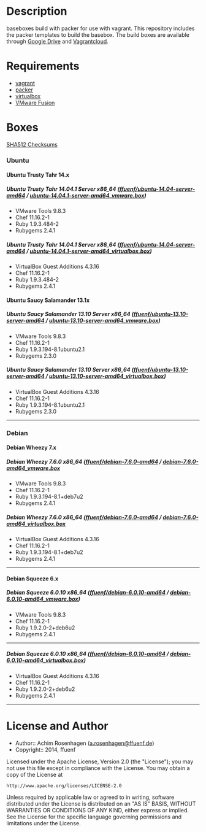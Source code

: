 Description
===========

baseboxes build with packer for use with vagrant.
This repository includes the packer templates to build the basebox.
The build boxes are available through [Google Drive](https://googledrive.com/host/0B83ZToJ3fGtDWkZET3FnZ0xzQkE) and [Vagrantcloud](https://www.vagrantcloud.com/ffuenf).

Requirements
============

* [vagrant](http://vagrantup.com)
* [packer](http://packer.io)
* [virtualbox](https://www.virtualbox.org/)
* [VMware Fusion](http://www.vmware.com/de/products/fusion/)

Boxes
=====

[SHA512 Checksums](https://googledrive.com/host/0B83ZToJ3fGtDWkZET3FnZ0xzQkE/SHA512SUMS)

### Ubuntu
#### Ubuntu Trusty Tahr 14.x
##### Ubuntu Trusty Tahr 14.04.1 Server x86_64 ([ffuenf/ubuntu-14.04-server-amd64](https://www.vagrantcloud.com/ffuenf/ubuntu-14.04-server-amd64) / [ubuntu-14.04.1-server-amd64_vmware.box](https://googledrive.com/host/0B83ZToJ3fGtDMFFNbnFsVjVKVmc/ubuntu-14.04.1-server-amd64_vmware.box))
* VMware Tools 9.8.3
* Chef 11.16.2-1
* Ruby 1.9.3.484-2
* Rubygems 2.4.1

##### Ubuntu Trusty Tahr 14.04.1 Server x86_64 ([ffuenf/ubuntu-14.04-server-amd64](https://www.vagrantcloud.com/ffuenf/ubuntu-14.04-server-amd64) / [ubuntu-14.04.1-server-amd64_virtualbox.box](https://googledrive.com/host/0B83ZToJ3fGtDMFFNbnFsVjVKVmc/ubuntu-14.04.1-server-amd64_virtualbox.box))
* VirtualBox Guest Additions 4.3.16
* Chef 11.16.2-1
* Ruby 1.9.3.484-2
* Rubygems 2.4.1

#### Ubuntu Saucy Salamander 13.1x
##### Ubuntu Saucy Salamander 13.10 Server x86_64 ([ffuenf/ubuntu-13.10-server-amd64](https://www.vagrantcloud.com/ffuenf/ubuntu-13.10-server-amd64) / [ubuntu-13.10-server-amd64_vmware.box](https://googledrive.com/host/0B83ZToJ3fGtDcVBKLU1HNTR1bXc/ubuntu-13.10-server-amd64_vmware.box))
* VMware Tools 9.8.3
* Chef 11.16.2-1
* Ruby 1.9.3.194-8.1ubuntu2.1
* Rubygems 2.3.0

##### Ubuntu Saucy Salamander 13.10 Server x86_64 ([ffuenf/ubuntu-13.10-server-amd64](https://www.vagrantcloud.com/ffuenf/ubuntu-13.10-server-amd64) / [ubuntu-13.10-server-amd64_virtualbox.box](https://googledrive.com/host/0B83ZToJ3fGtDcVBKLU1HNTR1bXc/ubuntu-13.10-server-amd64_virtualbox.box))
* VirtualBox Guest Additions 4.3.16
* Chef 11.16.2-1
* Ruby 1.9.3.194-8.1ubuntu2.1
* Rubygems 2.3.0

---

### Debian
#### Debian Wheezy 7.x

##### Debian Wheezy 7.6.0 x86_64 ([ffuenf/debian-7.6.0-amd64](https://www.vagrantcloud.com/ffuenf/debian-7.6.0-amd64) / [debian-7.6.0-amd64_vmware.box](https://googledrive.com/host/0B83ZToJ3fGtDVC1DeVVzc3lkc0U/debian-7.6.0-amd64_vmware.box)
* VMware Tools 9.8.3
* Chef 11.16.2-1
* Ruby 1.9.3.194-8.1+deb7u2
* Rubygems 2.4.1

##### Debian Wheezy 7.6.0 x86_64 ([ffuenf/debian-7.6.0-amd64](https://www.vagrantcloud.com/ffuenf/debian-7.6.0-amd64) / [debian-7.6.0-amd64_virtualbox.box](https://googledrive.com/host/0B83ZToJ3fGtDVC1DeVVzc3lkc0U/debian-7.6.0-amd64_virtualbox.box)
* VirtualBox Guest Additions 4.3.16
* Chef 11.16.2-1
* Ruby 1.9.3.194-8.1+deb7u2
* Rubygems 2.4.1

---

#### Debian Squeeze 6.x
##### Debian Squeeze 6.0.10 x86_64 ([ffuenf/debian-6.0.10-amd64](https://www.vagrantcloud.com/ffuenf/debian-6.0.10-amd64) / [debian-6.0.10-amd64_vmware.box](https://googledrive.com/host/0B83ZToJ3fGtDeE9KWm1sWndZdGs/debian-6.0.10-amd64_vmware.box))
* VMware Tools 9.8.3
* Chef 11.16.2-1
* Ruby 1.9.2.0-2+deb6u2
* Rubygems 2.4.1

---

##### Debian Squeeze 6.0.10 x86_64 ([ffuenf/debian-6.0.10-amd64](https://www.vagrantcloud.com/ffuenf/debian-6.0.10-amd64) / [debian-6.0.10-amd64_virtualbox.box](https://googledrive.com/host/0B83ZToJ3fGtDeE9KWm1sWndZdGs/debian-6.0.10-amd64_virtualbox.box))
* VirtualBox Guest Additions 4.3.16
* Chef 11.16.2-1
* Ruby 1.9.2.0-2+deb6u2
* Rubygems 2.4.1

---

License and Author
==================

- Author:: Achim Rosenhagen (<a.rosenhagen@ffuenf.de>)
- Copyright:: 2014, ffuenf

Licensed under the Apache License, Version 2.0 (the "License");
you may not use this file except in compliance with the License.
You may obtain a copy of the License at

    http://www.apache.org/licenses/LICENSE-2.0

Unless required by applicable law or agreed to in writing, software
distributed under the License is distributed on an "AS IS" BASIS,
WITHOUT WARRANTIES OR CONDITIONS OF ANY KIND, either express or implied.
See the License for the specific language governing permissions and
limitations under the License.
